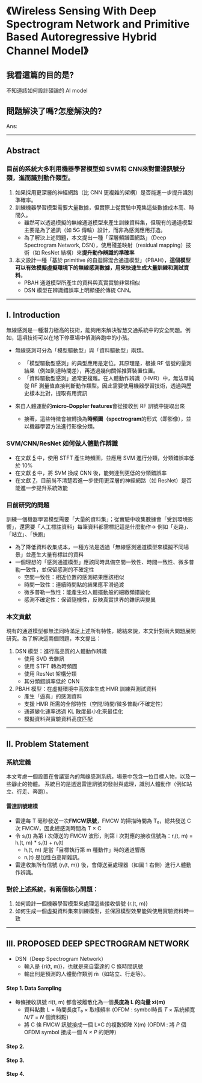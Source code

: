 # 《Wireless Sensing With Deep Spectrogram Network and Primitive Based Autoregressive Hybrid Channel Model》

## 我看這篇的目的是?
不知道該如何設計碩論的 AI model  

## 問題解決了嗎?怎麼解決的?
Ans:  


***

## Abstract

### 目前的系統大多利用機器學習模型如 SVM和 CNN來對雷達訊號分類，進而識別動作類型。
1. 如果採用更深層的神經網路（比 CNN 更複雜的架構）是否能進一步提升識別準確率。
2. 訓練機器學習模型需要大量數據，但實際上從實驗中蒐集這些數據成本高、時間久。
    * 雖然可以透過模擬的無線通道模型來產生訓練資料集，但現有的通道模型主要是為了通訊（如 5G 傳輸）設計，而非為感測應用打造。
    * 為了解決上述問題，本文提出一種「深層頻譜圖網路」（Deep Spectrogram Network, DSN），使用殘差映射（residual mapping）技術（如 ResNet 結構）來**提升動作辨識的準確率**
3. 本文設計一種「基於 primitive 的自迴歸混合通道模型」（PBAH），**這個模型可以有效模擬虛擬環境下的無線感測數據，用來快速生成大量訓練和測試資料**。
    * PBAH 通道模型所產生的資料與真實實驗非常相似
    * DSN 模型在辨識錯誤率上明顯優於傳統 CNN。
  
***

## I. Introduction

無線感測是一種潛力極高的技術，能夠用來解決智慧交通系統中的安全問題。例如，這項技術可以在地下停車場中偵測奔跑中的小孩。
* 無線感測可分為「模型驅動型」與「資料驅動型」兩類。
    * 「模型驅動型感測」的典型應用是定位。其原理是，根據 RF 信號的量測結果（例如到達時間差），再透過幾何關係推算裝置位置。
    * 「資料驅動型感測」通常更複雜。在人體動作辨識（HMR）中，無法單純從 RF 測量值直接判斷動作類型。因此需要使用機器學習技術，透過與歷史樣本比對，提取有用資訊


* 來自人體運動的**micro-Doppler features**會從接收到 RF 訊號中提取出來
    * 接著，這些特徵會被轉換為**時頻圖（spectrogram**的形式（即影像），並以機器學習方法進行影像分類。
### SVM/CNN/ResNet 如何做人體動作辨識
* 在文獻 [5](https://ieeexplore.ieee.org/abstract/document/4801689) 中，使用 STFT 產生時頻圖，並應用 SVM 進行分類，分類錯誤率低於 10%
* 在文獻 [6](https://ieeexplore.ieee.org/abstract/document/7314905) 中，將 SVM 換成 CNN 後，能夠達到更低的分類錯誤率
* 在文獻 [7](https://openaccess.thecvf.com/content_cvpr_2016/html/He_Deep_Residual_Learning_CVPR_2016_paper.html)，目前尚不清楚若進一步使用更深層的神經網路（如 ResNet）是否能進一步提升系統效能

### 目前研究的問題
訓練一個機器學習模型需要「大量的資料集」；從實驗中收集數據會「受到環境影響」，還需要「人工標註資料」每筆資料都需標記這是什麼動作→ 例如「走路」、「站立」、「快跑」  
* 為了降低資料收集成本，一種方法是透過「無線感測通道模型來模擬不同場景」並產生大量有標註的資料
* 一個理想的「感測通道模型」應該同時具備空間一致性、時間一致性、微多普勒一致性，並保留感測的不確定性
    * 空間一致性：相近位置的感測結果應該相似
    * 時間一致性：連續時間點的結果應平滑過渡
    * 微多普勒一致性：能產生如人體擺動般的細緻頻譜變化
    * 感測不確定性：保留隨機性，反映真實世界的雜訊與變異

### 本文貢獻
現有的通道模型都無法同時滿足上述所有特性，總結來說，本文針對兩大問題展開研究。為了解決這兩個問題，本文提出：
1. DSN 模型：進行高品質的人體動作辨識
     * 使用 SVD 去雜訊
     * 使用 STFT 轉為時頻圖
     * 使用 ResNet 架構分類
     * 其分類錯誤率低於 CNN
2. PBAH 模型：在虛擬環境中高效率生成 HMR 訓練與測試資料
     * 產生「逼真」的感測資料
     * 支援 HMR 所需的全部特性（空間/時間/微多普勒/不確定性）
     * 通道變化速率透過 KL 散度最小化來最佳化
     * 模擬資料與實驗資料高度匹配

***
## II. Problem Statement

### 系統定義
本文考慮一個設置在會議室內的無線感測系統，場景中包含一位目標人物，以及一些靜止的物體。
系統目的是透過雷達訊號的發射與處理，識別人體動作（例如站立、行走、奔跑）。

#### 雷達訊號建模
* 雷達每 T 毫秒發送一次**FMCW訊號**，FMCW 的掃描時間為 T₀，總共發送 C 次 FMCW，因此總感測時間為 T × C
* 令 sᵢ(t) 為第 i 次傳送的 FMCW 波形，則第 i 次對應的接收信號為：rᵢ(t, m) = hᵢ(t, m) * sᵢ(t) + nᵢ(t)
    * hᵢ(t, m) 是當「目標執行第 m 種動作」時的通道響應
    * nᵢ(t) 是加性白高斯雜訊。
* 雷達收集所有信號 {rᵢ(t, m)} 後，會傳送至處理器（如圖 1 右側）進行人體動作辨識。

### 對於上述系統，有兩個核心問題：
1. 如何設計一個機器學習模型來處理這些接收信號 {rᵢ(t, m)}
2. 如何生成一個虛擬資料集來訓練模型，並保證模型效果能與使用實驗資料時一致

***

## III. PROPOSED DEEP SPECTROGRAM NETWORK
* DSN（Deep Spectrogram Network）
    * 輸入是 {ri(t, m)}，也就是來自雷達的 C 條時間訊號
    * 輸出則是預測的人體動作類別 m̂（如站立、行走等）。

#### Step 1. Data Sampling
* 每條接收訊號 ri(t, m) 都會被離散化為一個**長度為 L 的向量 xi(m)**
    * 資料點數 L = 時間長度T₀ × 取樣頻率 (OFDM : symbol時長 *T* × 系統頻寬 *N/T* = *N* 個資料點)
    * 將 C 條 FMCW 訊號接成一個 L×C 的複數矩陣 X(m) (OFDM : 將 *P* 個 OFDM symbol 接成一個 *N × P* 的矩陣)



#### Step 2.
#### Step 3.
#### Step 4.
